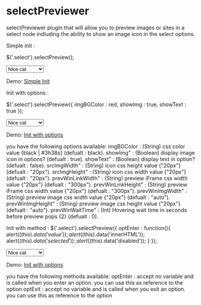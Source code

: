 selectPreviewer
===============

selectPreviewer plugin that will allow you to preview images or sites in a select node indluding the ability to show an image icon in the select options.



Simple init : 

$('.select').selectPreview();

<select class="select" name="select">
  <option value="http://mkalty.org/wp-content/uploads/2014/03/Animals_Cats_Small_cat_005241_.jpg"> Nice cat</option>
  <option value="http://4.bp.blogspot.com/-BuWMwQI4u_0/UIUQjhKFsbI/AAAAAAAAHnw/bvGi3VE2bLo/s640/cats_animals_desktop_2560x1600_hd-wallpaper-749539.jpeg"> Nice cat2</option>
  <option value="http://mkalty.org/wp-content/uploads/2014/03/cats_animals_kittens_cat_kitten_cute_desktop_1680x1050_hd-wallpaper-753974.jpeg"> Nice cat3</option>
  <option value="not an image"> not an image </option>
</select>


Demo: <a href="">Simple Init</a>


Init with options :

$('.select').selectPreview({
  imgBGColor :  red,
  showImg : true,
  showText : true
});

<select class="select" name="select">
  <option value="http://mkalty.org/wp-content/uploads/2014/03/Animals_Cats_Small_cat_005241_.jpg"> Nice cat</option>
  <option value="http://4.bp.blogspot.com/-BuWMwQI4u_0/UIUQjhKFsbI/AAAAAAAAHnw/bvGi3VE2bLo/s640/cats_animals_desktop_2560x1600_hd-wallpaper-749539.jpeg"> Nice cat2</option>
  <option value="http://mkalty.org/wp-content/uploads/2014/03/cats_animals_kittens_cat_kitten_cute_desktop_1680x1050_hd-wallpaper-753974.jpeg"> Nice cat3</option>
  <option value="not an image"> not an image </option>
</select>

Demo: <a href="">Init with options</a>


<storn>you have the following options available:</strong>
imgBGColor : (String) css color value {black | #3h38s} (defualt : black).
showImg" :  (Boolean) display image icon in options? (defualt : true).
showText" : (Boolean) display text in option? (defualt : false).
srcImgWidth" : (String) icon css height value {"20px"} (defualt : "20px").
srcImgHeight" : (String) icon css width value {"20px"} (defualt : "20px").
prevWinLinkWidth" : (String) preview iFrame css width value {"20px"} (defualt : "300px").
prevWinLinkHeight" : (String) preview iFrame css width value {"20px"} (defualt : "300px").
prevWinImgWidth" : (String) preview image css width value {"20px"} (defualt : "auto").
prevWinImgHeight" : (String) preview image css height value {"20px"} (defualt : "auto").
prevWinWaitTime" : (Int) Hovering wait time in seconds before preview pops {2} (defualt : 0).


Init with method :
$('.select').selectPreview({
  optEnter : function(){
    alert($(this).data('value'));
    alert($(this).data('innerHTML'));
    alert($(this).data('selected'));
    alert($(this).data('disabled'));
  }
});

<select class="select" name="select">
  <option value="http://mkalty.org/wp-content/uploads/2014/03/Animals_Cats_Small_cat_005241_.jpg"> Nice cat</option>
  <option value="http://4.bp.blogspot.com/-BuWMwQI4u_0/UIUQjhKFsbI/AAAAAAAAHnw/bvGi3VE2bLo/s640/cats_animals_desktop_2560x1600_hd-wallpaper-749539.jpeg"> Nice cat2</option>
  <option value="http://mkalty.org/wp-content/uploads/2014/03/cats_animals_kittens_cat_kitten_cute_desktop_1680x1050_hd-wallpaper-753974.jpeg"> Nice cat3</option>
  <option value="not an image"> not an image </option>
</select>

Demo: <a href="">Init with options</a>

<storn>you have the following methods available:</strong>
optEnter : accept no variable and is called when you enter an option. you can use this as reference to the option
optExit : accept no variable and is called when you exit an option. you can use this as reference to the option
                    
                    
                    
